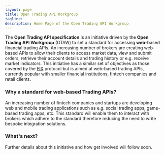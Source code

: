 ```yaml
---
layout: page
title: Open Trading API Workgroup
tagline: 
description: Home Page of the Open Trading API Workgroup  
---
```


The **Open Trading API specification** is an initiative driven by the **Open Trading API Workgroup** (OTAW) to set a standard for accessing **web**-based financial trading APIs. An increasing number of brokers are creating web-based APIs to allow their clients to access market data, view and submit orders, retrieve their account details and trading history or e.g. receive market indicators. This initiative has a similar set of objectives as those covered by the [FIX](https://en.wikipedia.org/wiki/Financial_Information_eXchange) protocol but is aimed at web-based trading APIs, currently popular with smaller financial institutions, fintech companies and retail clients.

### Why a standard for web-based Trading APIs?

An increasing number of fintech companies and startups are developing web and mobile trading applications such as e.g. social trading apps, game-based trading apps, etc. This standard will enable them to interact with brokers which adhere to the standard therefore reducing the need to write bespoke integration solutions.

### What's next?

Further details about this initiative and how get involved will follow soon.

